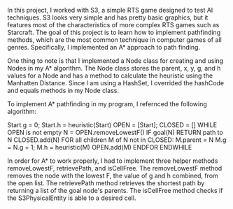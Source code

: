In this project, I worked with S3, a simple RTS game designed to test AI techniques. S3 looks very simple and has pretty basic graphics, but it features most of the characteristics of more complex RTS games such as Starcraft. The goal of this project is to learn how to implement pathfinding methods, which are the most common technique in computer games of all genres. Specifically, I implemented an A* approach to path finding.

One thing to note is that I implemented a Node class for creating and using Nodes in my A* algorithm. The Node class stores the parent, x, y, g, and h values for a Node and has a method to calculate the heuristic using the Manhatten Distance. Since I am using a HashSet, I overrided the hashCode and equals methods in my Node class.

To implement A* pathfinding in my program, I refernced the following algorithm:  
  
Start.g = 0;
Start.h = heuristic(Start)
OPEN = [Start];
CLOSED = []
WHILE OPEN is not empty
N = OPEN.removeLowestF()
IF goal(N) RETURN path to N
CLOSED.add(N)
FOR all children M of N not in CLOSED:
M.parent = N
M.g = N.g + 1;
M.h = heuristic(M)
OPEN.add(M)
ENDFOR
ENDWHILE

In order for A* to work properly, I had to implement three helper methods removeLowestF, retrievePath, and isCellFree. The removeLowestF method removes the node with the lowest F, the value of g and h combined, from the open list. The retrievePath method retrieves the shortest path by returning a list of the goal node's parents. The isCellFree method checks if the S3PhysicalEntity is able to a desired cell.


